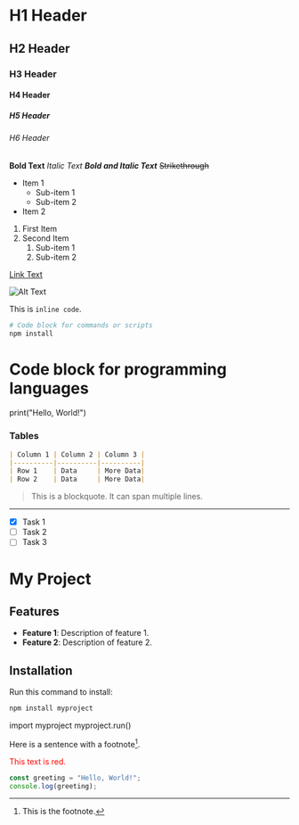 # H1 Header
## H2 Header
### H3 Header
#### H4 Header
##### H5 Header
###### H6 Header

**Bold Text**
*Italic Text*
***Bold and Italic Text***
~~Strikethrough~~

- Item 1
  - Sub-item 1
  - Sub-item 2
- Item 2

1. First Item
2. Second Item
   1. Sub-item 1
   2. Sub-item 2

[Link Text](http://example.com)

![Alt Text](https://url-to-image.com/image.jpg)

This is `inline code`.

```bash
# Code block for commands or scripts
npm install
```

# Code block for programming languages
print("Hello, World!")


### Tables
```markdown
| Column 1 | Column 2 | Column 3 |
|----------|----------|----------|
| Row 1    | Data     | More Data|
| Row 2    | Data     | More Data|
```
> This is a blockquote.
> It can span multiple lines.

---

- [x] Task 1
- [ ] Task 2
- [ ] Task 3

# My Project

## Features

- **Feature 1**: Description of feature 1.
- **Feature 2**: Description of feature 2.

## Installation

Run this command to install:
```bash
npm install myproject
```

import myproject
myproject.run()

Here is a sentence with a footnote[^1].

[^1]: This is the footnote.

<span style="color: red;">This text is red.</span>

```javascript
const greeting = "Hello, World!";
console.log(greeting);
```


